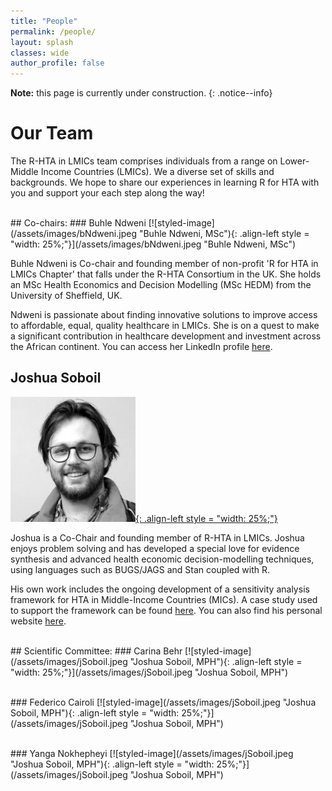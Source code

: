 ```yaml
---
title: "People"
permalink: /people/
layout: splash
classes: wide
author_profile: false
---
```

**Note:** this page is currently under construction.
{: .notice--info}
<br>
# Our Team
<p>The R-HTA in LMICs team comprises individuals from a range on Lower-Middle Income Countries (LMICs). We a diverse set of skills and backgrounds. We hope to share our experiences in learning R for HTA with you and support your each step along the way!</p><br>
## Co-chairs:
### Buhle Ndweni
[![styled-image](/assets/images/bNdweni.jpeg "Buhle Ndweni, MSc"){: .align-left style = "width: 25%;"}](/assets/images/bNdweni.jpeg "Buhle Ndweni, MSc")
<p>Buhle Ndweni is Co-chair and founding member of non-profit 'R for HTA in LMICs Chapter' that falls under the R-HTA Consortium in the UK. She holds an MSc Health Economics and Decision Modelling (MSc HEDM) from the University of Sheffield, UK.</p>
<p>Ndweni is passionate about finding innovative solutions to improve access to affordable, equal, quality healthcare in LMICs. She is on a quest to make a significant contribution in healthcare development and investment across the African continent. You can access her LinkedIn profile <a href="https://www.linkedin.com/in/buhle-n-04a5661a/">here</a>.</p>

## Joshua Soboil
[![styled-image](/assets/images/jSoboil.jpeg "Joshua Soboil, MPH"){: .align-left style = "width: 25%;"}](/assets/images/jSoboil.jpeg "Joshua Soboil, MPH") <p>Joshua is a Co-Chair and founding member of R-HTA in LMICs. Joshua enjoys problem solving and has developed a special love for evidence synthesis and advanced health economic decision-modelling techniques, using languages such as BUGS/JAGS and Stan coupled with R.</p>
<p>His own work includes the ongoing development of a sensitivity analysis framework for HTA in Middle-Income Countries (MICs). A case study used to support the framework can be found <a href="https://github.com/jSoboil/Dissertation">here</a>. You can also find his personal website <a href="https://jsoboil.github.io/">here</a>.</p>
<br>
## Scientific Committee:
### Carina Behr
[![styled-image](/assets/images/jSoboil.jpeg "Joshua Soboil, MPH"){: .align-left style = "width: 25%;"}](/assets/images/jSoboil.jpeg "Joshua Soboil, MPH") <p></p><br>
### Federico Cairoli
[![styled-image](/assets/images/jSoboil.jpeg "Joshua Soboil, MPH"){: .align-left style = "width: 25%;"}](/assets/images/jSoboil.jpeg "Joshua Soboil, MPH") <p></p><br>
### Yanga Nokhepheyi
[![styled-image](/assets/images/jSoboil.jpeg "Joshua Soboil, MPH"){: .align-left style = "width: 25%;"}](/assets/images/jSoboil.jpeg "Joshua Soboil, MPH") <p></p><br>